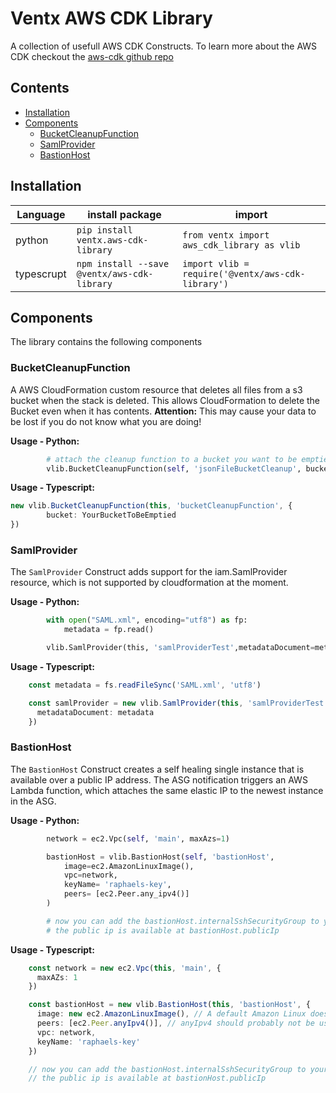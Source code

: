 # Ventx AWS CDK Library <!-- omit in toc -->

A collection of usefull AWS CDK Constructs. To learn more about the AWS CDK checkout the [aws-cdk github repo](https://github.com/awslabs/aws-cdk)

## Contents  <!-- omit in toc -->

- [Installation](#Installation)
- [Components](#Components)
  - [BucketCleanupFunction](#BucketCleanupFunction)
  - [SamlProvider](#SamlProvider)
  - [BastionHost](#BastionHost)

## Installation

| Language   | install package                             | import                                                |
|------------|---------------------------------------------|-------------------------------------------------------|
| python     | `pip install ventx.aws-cdk-library`         | ```from ventx import aws_cdk_library as vlib```       |
| typescrupt | `npm install --save @ventx/aws-cdk-library` | ```import vlib = require('@ventx/aws-cdk-library')``` |

## Components

The library contains the following components

### BucketCleanupFunction

A AWS CloudFormation custom resource that deletes all files from a s3 bucket when the stack is deleted. This allows CloudFormation to delete the Bucket even when it has contents. __Attention:__ This may cause your data to be lost if you do not know what you are doing!

__Usage - Python:__

```python
        # attach the cleanup function to a bucket you want to be emptied when the stack is deleted
        vlib.BucketCleanupFunction(self, 'jsonFileBucketCleanup', bucket=YourBucketToBeEmptied)
```

__Usage - Typescript:__

```typescript
new vlib.BucketCleanupFunction(this, 'bucketCleanupFunction', {
        bucket: YourBucketToBeEmptied
})
```

### SamlProvider

The `SamlProvider` Construct adds support for the iam.SamlProvider resource, which is not supported by cloudformation at the moment.

__Usage - Python:__

```python
        with open("SAML.xml", encoding="utf8") as fp:
            metadata = fp.read()

        vlib.SamlProvider(this, 'samlProviderTest',metadataDocument=metadata)
```

__Usage - Typescript:__

```typescript
    const metadata = fs.readFileSync('SAML.xml', 'utf8')

    const samlProvider = new vlib.SamlProvider(this, 'samlProviderTest', {
      metadataDocument: metadata
    })
```

### BastionHost

The `BastionHost` Construct creates a self healing single instance that is available over a public IP address. The ASG notification triggers an AWS Lambda function, which attaches the same elastic IP to the newest instance in the ASG.

__Usage - Python:__

```python
        network = ec2.Vpc(self, 'main', maxAzs=1)

        bastionHost = vlib.BastionHost(self, 'bastionHost',
            image=ec2.AmazonLinuxImage(),
            vpc=network,
            keyName= 'raphaels-key',
            peers= [ec2.Peer.any_ipv4()]
        )

        # now you can add the bastionHost.internalSshSecurityGroup to your backend instance to allow SSH communciations.
        # the public ip is available at bastionHost.publicIp
```

__Usage - Typescript:__

```typescript
    const network = new ec2.Vpc(this, 'main', {
      maxAZs: 1
    })

    const bastionHost = new vlib.BastionHost(this, 'bastionHost', {
      image: new ec2.AmazonLinuxImage(), // A default Amazon Linux does not make a good bastion host!
      peers: [ec2.Peer.anyIpv4()], // anyIpv4 should probably not be used in Production!
      vpc: network,
      keyName: 'raphaels-key'
    })

    // now you can add the bastionHost.internalSshSecurityGroup to your backend instance to allow SSH communciations.
    // the public ip is available at bastionHost.publicIp
```
